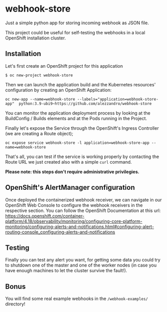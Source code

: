 # webhook-store
Just a simple python app for storing incoming webhook as JSON file.

This project could be useful for self-testing the webhooks in a local OpenShift installation cluster.


## Installation
Let's first create an OpenShift project for this application
```
$ oc new-project webhook-store
```
Then we can launch the application build and the Kubernetes resources' configuration by creating an OpenShift Application:
```
oc new-app --name=webhook-store --labels="application=webhook-store-app"  python:3.9-ubi9~https://github.com/alezzandro/webhook-store 
```
You can monitor the application deployment process by looking at the BuildConfig / Builds elements and at the Pods running in the Project.

Finally let's expose the Service through the OpenShift's Ingress Controller (we are creating a Route object);
```
oc expose service webhook-store -l application=webhook-store-app --name=webhook-store
```
That's all, you can test if the service is working properly by contacting the Route URL we just created also with a simple ```curl``` command.

<b>Please note: this steps don't require administrative privilegies.</b>

## OpenShift's AlertManager configuration
Once deployed the containerized webhook receiver, we can navigate in our OpenShift Web Console to configure the webhook receivers in the respective section. You can follow the OpenShift Documentation at this url: https://docs.openshift.com/container-platform/4.18/observability/monitoring/configuring-core-platform-monitoring/configuring-alerts-and-notifications.html#configuring-alert-routing-console_configuring-alerts-and-notifications


## Testing
Finally you can test any alert you want, for getting some data you could try to shutdown one of the master and one of the worker nodes (in case you have enough machines to let the cluster survive the fault!).

## Bonus
You will find some real example webhooks in the ```/webhook-examples/``` directory!